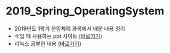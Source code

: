 # 2019_Spring_OperatingSystem
- 2019년도 1학기 운영체제 과목에서 배운 내용 정리
- 수업 때 사용하는 ppt 사이트 [(바로가기)](http://codex.cs.yale.edu/avi/courses/CS-423/slides/index.html)
- 리눅스 공부한 내용 [(바로가기)](https://github.com/KangBokyeong/Study_Linux)
